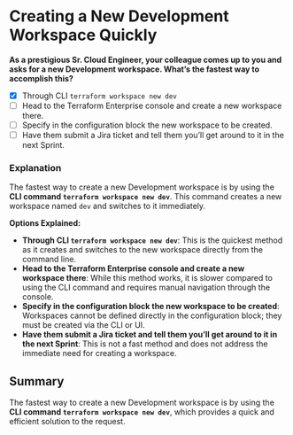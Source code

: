 # Creating a New Development Workspace Quickly

**As a prestigious Sr. Cloud Engineer, your colleague comes up to you and asks for a new Development workspace. What’s the fastest way to accomplish this?**

- [x] Through CLI `terraform workspace new dev`
- [ ] Head to the Terraform Enterprise console and create a new workspace there.
- [ ] Specify in the configuration block the new workspace to be created.
- [ ] Have them submit a Jira ticket and tell them you’ll get around to it in the next Sprint.

### Explanation

The fastest way to create a new Development workspace is by using the **CLI command `terraform workspace new dev`**. This command creates a new workspace named `dev` and switches to it immediately.

**Options Explained:**

- **Through CLI `terraform workspace new dev`**: This is the quickest method as it creates and switches to the new workspace directly from the command line.
- **Head to the Terraform Enterprise console and create a new workspace there**: While this method works, it is slower compared to using the CLI command and requires manual navigation through the console.
- **Specify in the configuration block the new workspace to be created**: Workspaces cannot be defined directly in the configuration block; they must be created via the CLI or UI.
- **Have them submit a Jira ticket and tell them you’ll get around to it in the next Sprint**: This is not a fast method and does not address the immediate need for creating a workspace.

## Summary

The fastest way to create a new Development workspace is by using the **CLI command `terraform workspace new dev`**, which provides a quick and efficient solution to the request.
